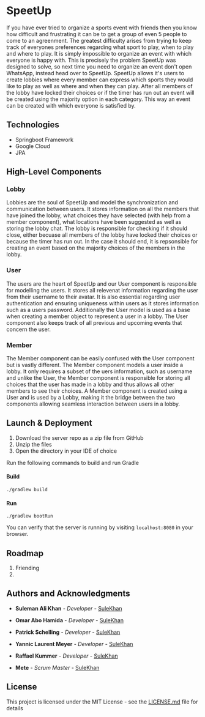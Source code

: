 # SpeetUp

If you have ever tried to organize a sports event with friends then you know how difficult and frustrating it can be to get a group of even 5 people to come to an agreenment. The greatest difficulty arises from trying to keep track of everyones preferences regarding what sport to play, when to play and where to play. It is simply impossible to organize an event with which everyone is happy with. This is precisely the problem SpeetUp was designed to solve, so next time you need to organize an event don't open WhatsApp, instead head over to SpeetUp. SpeetUp allows it's users to create lobbies where every member can express which sports they would like to play as well as where and when they can play. After all members of the lobby have locked their choices or if the timer has run out an event will be created using the majority option in each category. This way an event can be created with which everyone is satisfied by.

## Technologies
* Springboot Framework
* Google Cloud
* JPA


## High-Level Components
### Lobby
Lobbies are the soul of SpeetUp and model the synchronization and communication between users. It stores information on all the members that have joined the lobby, what choices they have selected (with help from a member component), what locations have been suggested as well as storing the lobby chat. The lobby is responsible for checking if it should close, either becuase all members of the lobby have locked their choices or because the timer has run out. In the case it should end, it is repsonsible for creating an event based on the majority choices of the members in the lobby.

### User
The users are the heart of SpeetUp and our User component is responsible for modelling the users. It stores all relevenat information regarding the user from their username to their avatar. It is also essential regarding user authentication and ensuring uniqueness within users as it stores information such as a users password. Additionally the User model is used as a base when creating a member object to represent a user in a lobby. The User component also keeps track of all previous and upcoming events that concern the user.

### Member
The Member component can be easily confused with the User component but is vastly different. The Member component models a user inside a lobby. It only requires a subset of the uers information, such as username and unlike the User, the Member component is responsible for storing all choices that the user has made in a lobby and thus allows all other members to see their choices. A Member component is created using a User and is used by a Lobby, making it the bridge between the two components allowing seamless interaction between users in a lobby.

##  Launch & Deployment

1. Download the server repo as a zip file from GitHub
2. Unzip the files
3. Open the directory in your IDE of choice

Run the following commands to build and run Gradle

#### Build
```
./gradlew build
```

#### Run
```
./gradlew bootRun
```

You can verify that the server is running by visiting `localhost:8080` in your browser.


## Roadmap

1. Friending
2. 

## Authors and Acknowledgments

* **Suleman Ali Khan** - *Developer* - [SuleKhan](https://github.com/SuleKhan)
* **Omar Abo Hamida** - *Developer* - [SuleKhan](https://github.com/SuleKhan)
* **Patrick Schelling** - *Developer* - [SuleKhan](https://github.com/SuleKhan)
* **Yannic Laurent Meyer** - *Developer* - [SuleKhan](https://github.com/SuleKhan)
* **Raffael Kummer** - *Developer* - [SuleKhan](https://github.com/SuleKhan)

* **Mete** - *Scrum Master* - [SuleKhan](https://github.com/SuleKhan)

## License

This project is licensed under the MIT License - see the [LICENSE.md](LICENSE.md) file for details

